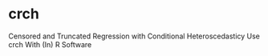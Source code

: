 # crch
Censored and Truncated Regression with Conditional Heteroscedasticy Use crch With (In) R Software
